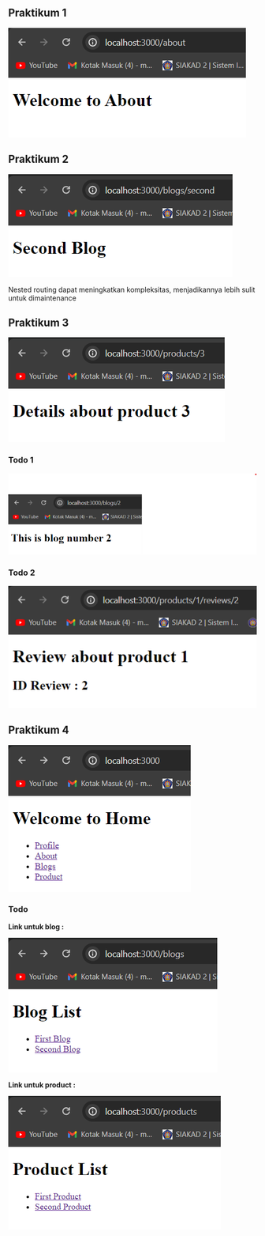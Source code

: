 ## Praktikum 1
![alt text](./assets/image.png)
## Praktikum 2
![alt text](./assets/image-1.png)

Nested routing dapat meningkatkan kompleksitas, menjadikannya lebih sulit untuk dimaintenance
## Praktikum 3
![alt text](./assets/image-2.png)
### Todo 1
![alt text](./assets/image-3.png)
### Todo 2
![alt text](./assets/image-5.png)
## Praktikum 4
![alt text](./assets/image-6.png)
### Todo
<b>Link untuk blog :

![alt text](./assets/image-7.png)

<b>Link untuk product :

![alt text](./assets/image-8.png)